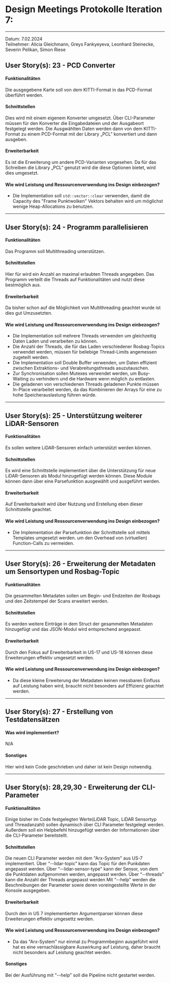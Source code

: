 # Design Meetings Protokolle Iteration 7:
---
Datum: 7.02.2024 <br>
Teilnehmer: Alicia Gleichmann, Greys Fankyeyeva, Leonhard Steinecke, Severin Pelikan, Simon Riese

## User Story(s):  23 - PCD Converter
#### Funktionalitäten
Die ausgegebene Karte soll von dem KITTI-Format in das PCD-Format überführt werden.
#### Schnittstellen
Dies wird mit einem eigenem Konverter umgesetzt.
Über CLI-Parameter müssen für den Konverter die Eingabedateien und der Ausgabeort festgelegt werden. Die Ausgwählten Daten werden dann von dem KITTI-Format zu einem PCD-Format mit der Library „PCL“ konvertiert und dann ausgeben.
#### Erweiterbarkeit
Es ist die Erweiterung um andere PCD-Varianten vorgesehen. Da für das Schreiben die Library „PCL“ genutzt wird die diese Optionen bietet, wird dies umgesetzt.
#### Wie wird Leistung und Ressourcenverwendung ins Design einbezogen?
- Die Implementation soll `std::vector::clear` verwenden, damit die Capacity des "Frame Punktwolken" Vektors behalten wird um möglichst wenige Heap-Allocations zu benutzen.

---

## User Story(s): 24 - Programm parallelisieren
#### Funktionalitäten
Das Programm soll Multithreading unterstützen.
#### Schnittstellen
Hier für wird ein Anzahl an maximal erlaubten Threads angegeben. Das Programm verteilt die Threads auf Funktionalitäten und nutzt diese bestmöglich aus.
#### Erweiterbarkeit
Da bisher schon auf die Möglichkeit von Multithreading geachtet wurde ist dies gut Umzusetzten.
#### Wie wird Leistung und Ressourcenverwendung ins Design einbezogen?
- Die Implementation soll mehrere Threads verwenden um gleichzeitig Daten Laden und verarbeiten zu können.
- Die Anzahl der Threads, die für das Laden verschiedener Rosbag-Topics verwendet werden, müssen für beliebige Thread-Limits angemessen zugeteilt werden. 
- Die Implementation soll Double Buffer verwenden, um Daten effizient zwischen Extraktions- und Verabreitungsthreads asuzutauschen.
- Zur Synchronisation sollen Mutexes verwendet werden, um Busy-Waiting zu verhindern und die Hardware wenn möglich zu entlasten.
- Die geladenen von verschiedenen Threads geladenen Punkte müssen In-Place verarbeitet werden, da das Kombinieren der Arrays für eine zu hohe Speicherauslastung führen würde.

---

## User Story(s): 25 - Unterstützung weiterer LiDAR-Sensoren
#### Funktionalitäten
Es sollen weitere LiDAR-Sensoren einfach unterstützt werden können.
#### Schnittstellen
Es wird eine Schnittstelle implementiert über die Unterstützung für neue LiDAR-Sensoren als Modul hinzugefügt werden können.
Diese Module können dann über eine Parsefunktion ausgewählt und ausgeführt werden.
#### Erweiterbarkeit
Auf Erweiterbarkeit wird über Nutzung und Erstellung eben dieser Schnittstelle geachtet.
#### Wie wird Leistung und Ressourcenverwendung ins Design einbezogen?
- Die Implementation der Parsefunktion der Schnittstelle soll mittels Templates umgesetzt werden. um den Overhead von (virtuellen) Function-Calls zu vermeiden.

---

## User Story(s):  26 - Erweiterung der Metadaten um Sensortypen und Rosbag-Topic
#### Funktionalitäten
Die gesammelten Metadaten sollen um Begin- und Endzeiten der Rosbags und den Zeitstempel der Scans erweitert werden.
#### Schnittstellen
Es werden weitere Einträge in dem Struct der gesammelten Metadaten hinzugefügt und das JSON-Modul wird entsprechend angepasst.
#### Erweiterbarkeit
Durch den Fokus auf Erweiterbarkeit in US-17 und US-18 können diese Erweiterungen effektiv umgesetzt werden.
#### Wie wird Leistung und Ressourcenverwendung ins Design einbezogen?
- Da diese kleine Erweiterung der Metadaten keinen messbaren Einfluss auf Leistung haben wird, braucht nicht besonders auf Effizienz geachtet werden.

---

## User Story(s): 27 - Erstellung von Testdatensätzen
#### Was wird implementiert?
N/A
#### Sonstiges
Hier wird kein Code geschrieben und daher ist kein Design notwendig.

---

## User Story(s): 28,29,30 - Erweiterung der CLI-Parameter 
#### Funktionalitäten
Einige bisher im Code festgelegten Werte(LiDAR Topic, LiDAR Sensortyp und Threadanzahl) sollen dynamisch über CLI Parameter festgelegt werden.
Außerdem soll ein Helpbefehl hinzugefügt werden der Informationen über die CLI-Parameter bereitstellt.
#### Schnittstellen
Die neuen CLI Parameter werden mit dem "Arx-System" aus US-7 implementiert.
Über “--lidar-topic” kann das Topic für den Punkdaten angepasst werden.
Über “--lidar-sensor-type" kann der Sensor, von dem die Punktdaten aufgenommen werden, angepasst werden.
Über “--threads” kann die Anzahl der Threads angepasst werden
Mit “--help” werden die Beschreibungen der Parameter sowie deren voreingestellte Werte in der Konsole ausgegeben. 
#### Erweiterbarkeit
Durch den in US 7 implementierten Argumentparser können diese Erweiterungen effektiv umgesettz werden.
#### Wie wird Leistung und Ressourcenverwendung ins Design einbezogen?
- Da das "Arx-System" nur einmal zu Programmbeginn ausgeführt wird hat es eine vernachlässigbare Auswirkung auf Leistung, daher braucht nicht besonders auf Leistung geachtet werden.
#### Sonstiges
Bei der Ausführung mit "--help" soll die Pipeline nicht gestartet werden.